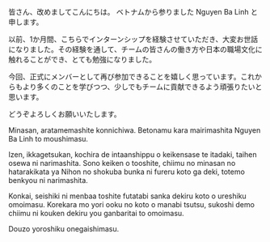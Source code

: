 
皆さん、改めましてこんにちは。
ベトナムから参りました Nguyen Ba Linh と申します。

以前、1か月間、こちらでインターンシップを経験させていただき、大変お世話になりました。その経験を通して、チームの皆さんの働き方や日本の職場文化に触れることができ、とても勉強になりました。

今回、正式にメンバーとして再び参加できることを嬉しく思っています。これからもより多くのことを学びつつ、少しでもチームに貢献できるよう頑張りたいと思います。

どうぞよろしくお願いいたします。

Minasan, aratamemashite konnichiwa.
Betonamu kara mairimashita Nguyen Ba Linh to moushimasu.

Izen, ikkagetsukan, kochira de intaanshippu o keikensase te itadaki, taihen osewa ni narimashita. Sono keiken o tooshite, chiimu no minasan no hatarakikata ya Nihon no shokuba bunka ni fureru koto ga deki, totemo benkyou ni narimashita.

Konkai, seishiki ni menbaa toshite futatabi sanka dekiru koto o ureshiku omoimasu. Korekara mo yori ooku no koto o manabi tsutsu, sukoshi demo chiimu ni kouken dekiru you ganbaritai to omoimasu.

Douzo yoroshiku onegaishimasu.
